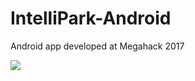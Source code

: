 # IntelliPark-Android
Android app developed at Megahack 2017

<img src="https://github.com/cpodariu/IntelliPark-Android/blob/master/joinme.gif?raw=true">
